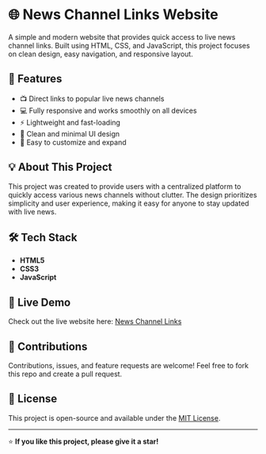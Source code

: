 # 🌐 News Channel Links Website

A simple and modern website that provides quick access to live news channel links. Built using HTML, CSS, and JavaScript, this project focuses on clean design, easy navigation, and responsive layout.

## 🚀 Features

- 📺 Direct links to popular live news channels
- 💻 Fully responsive and works smoothly on all devices
- ⚡ Lightweight and fast-loading
- 🎨 Clean and minimal UI design
- 🌟 Easy to customize and expand

## 💡 About This Project

This project was created to provide users with a centralized platform to quickly access various news channels without clutter. The design prioritizes simplicity and user experience, making it easy for anyone to stay updated with live news.

## 🛠️ Tech Stack

- **HTML5**
- **CSS3**
- **JavaScript**

## 🔗 Live Demo

Check out the live website here: [News Channel Links](https://news-channel-links.vercel.app/)

## 🤝 Contributions

Contributions, issues, and feature requests are welcome! Feel free to fork this repo and create a pull request.

## 📄 License

This project is open-source and available under the [MIT License](LICENSE).

---

⭐ **If you like this project, please give it a star!**

